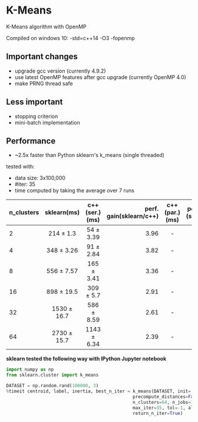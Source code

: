 # K-Means
K-Means algorithm with OpenMP

Compiled on windows 10: -std=c++14 -O3 -fopenmp

## Important changes

* upgrade gcc version (currently 4.9.2)
* use latest OpenMP features after gcc upgrade (currently OpenMP 4.0)
* make PRNG thread safe

## Less important

* stopping criterion
* mini-batch implementation

## Performance

* ~2.5x faster than Python sklearn's k_means (single threaded)

tested with:

* data size: 3x100,000
* #iter: 35
* time computed by taking the average over 7 runs

| n_clusters | sklearn(ms)   | c++(ser.)(ms)  | perf. gain(sklearn/c++) |c++(par.)(ms)| perf. gain (ser./par.)|
| :---       |:---:          |:---:           |---:                      |:---:        |---:                   |
|     2      | 214 ± 1.3     |  54 ± 3.39     |3.96|-|-|
|     4      | 348 ± 3.26    |  91 ± 2.84     |3.82|-|-|
|     8      | 556 ± 7.57    | 165 ± 3.41     |3.36|-|-|
|     16     | 898 ± 19.5    | 309 ± 5.7      |2.91|-|-|
|     32     |1530 ± 16.7    | 586 ± 8.59     |2.61|-|-|
|     64     |2730 ± 15.7    |1143 ± 6.34     |2.39|-|-|


**sklearn tested the following way with IPython Jupyter notebook**
```python
import numpy as np
from sklearn.cluster import k_means

DATASET = np.random.rand(100000, 3)
%timeit centroid, label, inertia, best_n_iter = k_means(DATASET, init='random', \
                                                precompute_distances=False, n_init=1, \
                                                n_clusters=64, n_jobs=1, \
                                                max_iter=35, tol=-1, algorithm="full", \
                                                return_n_iter=True)
```
